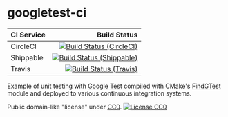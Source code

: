 # googletest-ci

| **CI Service** | Build Status |
|:---------------|-------------:|
| CircleCI | [![Build Status (CircleCI)](https://circleci.com/gh/GHF/googletest-ci.svg?style=svg)](https://circleci.com/gh/GHF/googletest-ci) |
| Shippable | [![Build Status (Shippable)](https://api.shippable.com/projects/58cd9b7935d7240600ba0471/badge?branch=master)](https://app.shippable.com/github/GHF/googletest-ci) |
| Travis | [![Build Status (Travis)](https://travis-ci.org/GHF/googletest-ci.svg?branch=master)](https://travis-ci.org/GHF/googletest-ci) |

Example of unit testing with [Google Test](https://code.google.com/p/googletest)
compiled with CMake's [FindGTest](https://cmake.org/cmake/help/latest/module/FindGTest.html)
module and deployed to various continuous integration systems.

Public domain-like "license" under [CC0](https://creativecommons.org/publicdomain/zero/1.0/). [![License CC0](https://img.shields.io/badge/license-CC0-blue.svg)](https://creativecommons.org/publicdomain/zero/1.0/)
